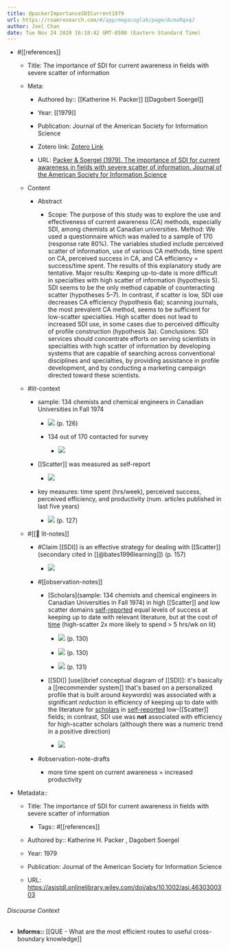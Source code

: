 ```yaml
---
title: @packerImportanceSDICurrent1979
url: https://roamresearch.com/#/app/megacoglab/page/AcmaRqxqJ
author: Joel Chan
date: Tue Nov 24 2020 16:18:42 GMT-0500 (Eastern Standard Time)
---
```


- #[[references]]

    - Title: The importance of SDI for current awareness in fields with severe scatter of information

    - Meta:

        - Authored by:: [[Katherine H. Packer]] [[Dagobert Soergel]]

        - Year: [[1979]]

        - Publication: Journal of the American Society for Information Science

        - Zotero link: [Zotero Link](zotero://select/items/1_GQUC53TA)

        - URL: [Packer & Soergel (1979). The importance of SDI for current awareness in fields with severe scatter of information. Journal of the American Society for Information Science](https://asistdl.onlinelibrary.wiley.com/doi/abs/10.1002/asi.4630300303)

    - Content

        - Abstract

            - Scope: The purpose of this study was to explore the use and effectiveness of current awareness (CA) methods, especially SDI, among chemists at Canadian universities. Method: We used a questionnaire which was mailed to a sample of 170 (response rate 80%). The variables studied include perceived scatter of information, use of various CA methods, time spent on CA, perceived success in CA, and CA efficiency = success/time spent. The results of this explanatory study are tentative. Major results: Keeping up-to-date is more difficult in specialties with high scatter of information (hypothesis 5). SDI seems to be the only method capable of counteracting scatter (hypotheses 5–7). In contrast, if scatter is low, SDI use decreases CA efficiency (hypothesis 6a); scanning journals, the most prevalent CA method, seems to be sufficient for low-scatter specialties. High scatter does not lead to increased SDI use, in some cases due to perceived difficulty of profile construction (hypothesis 3a). Conclusions: SDI services should concentrate efforts on serving scientists in specialties with high scatter of information by developing systems that are capable of searching across conventional disciplines and specialties, by providing assistance in profile development, and by conducting a marketing campaign directed toward these scientists.

    - #lit-context

        - sample: 134 chemists and chemical engineers in Canadian Universities in Fall 1974

            - ![](https://firebasestorage.googleapis.com/v0/b/firescript-577a2.appspot.com/o/imgs%2Fapp%2Fmegacoglab%2FuvZDKeikkg.png?alt=media&token=b0e9d438-cbb2-4e4f-b2b5-676e824cd8a3) (p. 126)

            - 134 out of 170 contacted for survey

                - ![](https://firebasestorage.googleapis.com/v0/b/firescript-577a2.appspot.com/o/imgs%2Fapp%2Fmegacoglab%2FNNdRaSjFF9.png?alt=media&token=b14c8b49-c77d-4de0-bc31-074a53e10a89)

        - [[Scatter]] was measured as self-report

            - ![](https://firebasestorage.googleapis.com/v0/b/firescript-577a2.appspot.com/o/imgs%2Fapp%2Fmegacoglab%2FfEp8PyjhNf.png?alt=media&token=21f02d1a-e46a-4f77-83b2-c65dd4e4b5d6)

        - key measures: time spent (hrs/week), perceived success, perceived efficiency, and productivity (num. articles published in last five years)

            - ![](https://firebasestorage.googleapis.com/v0/b/firescript-577a2.appspot.com/o/imgs%2Fapp%2Fmegacoglab%2FuV779M6Wxt.png?alt=media&token=511bb722-cb50-4e03-8fc4-1735eef71247) (p. 127)

    - #[[📝 lit-notes]]

        - #Claim [[SDI]] is an effective strategy for dealing with [[Scatter]] (secondary cited in [[@bates1996learning]]) (p. 157)

            - ![](https://firebasestorage.googleapis.com/v0/b/firescript-577a2.appspot.com/o/imgs%2Fapp%2Fmegacoglab%2FX4-mXSRX0z?alt=media&token=d4d506b9-6256-40f3-a78a-1537569add0d)

        - #[[observation-notes]]

            - [Scholars](sample: 134 chemists and chemical engineers in Canadian Universities in Fall 1974) in high [[Scatter]] and low scatter domains [self-reported](((Iv7Euw1wK))) equal levels of success at keeping up to date with relevant literature, but at the cost of [time](((rjdnxKjgt))) (high-scatter 2x more likely to spend > 5 hrs/wk on lit)

                - ![](https://firebasestorage.googleapis.com/v0/b/firescript-577a2.appspot.com/o/imgs%2Fapp%2Fmegacoglab%2Fmr8S4suFhY.png?alt=media&token=95532bbf-5872-4dbe-b221-5abb62dc0ad1) (p. 130)

                - ![](https://firebasestorage.googleapis.com/v0/b/firescript-577a2.appspot.com/o/imgs%2Fapp%2Fmegacoglab%2F19gewjisUx.png?alt=media&token=6d3f7e11-5990-4aa6-8c63-13d8650e5788) (p. 130)

                - ![](https://firebasestorage.googleapis.com/v0/b/firescript-577a2.appspot.com/o/imgs%2Fapp%2Fmegacoglab%2FTt9V42oCwP.png?alt=media&token=d63d2792-c0eb-4819-a6e7-d87d8774e88f) (p. 131)

            - [[SDI]] [use](brief conceptual diagram of [[SDI]]: it's basically a [[recommender system]] that's based on a personalized profile that is built around *keywords*) was associated with a significant *reduction* in efficiency of keeping up to date with the literature for [scholars](((5IIOQ5CZq))) in [self-reported](((Iv7Euw1wK))) low-[[Scatter]] fields; in contrast, SDI use was **not** associated with efficiency for high-scatter scholars (although there was a numeric trend in a positive direction)

                - ![](https://firebasestorage.googleapis.com/v0/b/firescript-577a2.appspot.com/o/imgs%2Fapp%2Fmegacoglab%2FDwnGbD6La3.png?alt=media&token=15143ace-6ea9-4661-bb4b-aec3f1e00589)

        - #observation-note-drafts

            - more time spent on current awareness = increased productivity
- Metadata::

    - Title: The importance of SDI for current awareness in fields with severe scatter of information

        - Tags:: #[[references]]

    - Authored by::  Katherine H. Packer ,  Dagobert Soergel

    - Year: 1979

    - Publication: Journal of the American Society for Information Science

    - URL: https://asistdl.onlinelibrary.wiley.com/doi/abs/10.1002/asi.4630300303

###### Discourse Context

- **Informs::** [[QUE - What are the most efficient routes to useful cross-boundary knowledge]]
